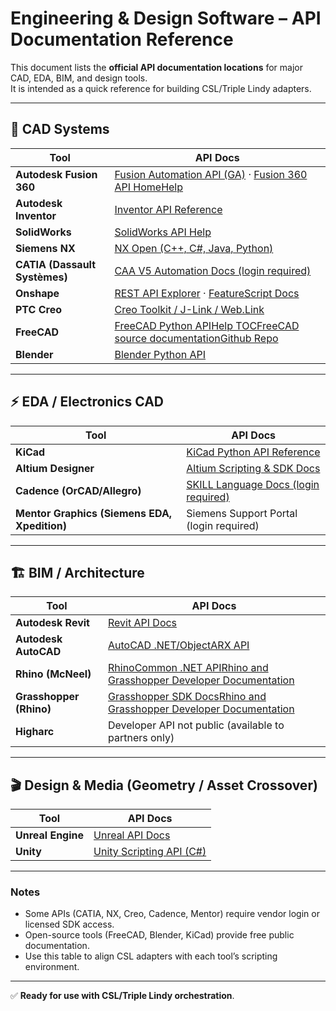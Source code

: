 # Engineering & Design Software – API Documentation Reference

This document lists the **official API documentation locations** for major CAD, EDA, BIM, and design tools.  
It is intended as a quick reference for building CSL/Triple Lindy adapters.

---

## 🧩 CAD Systems

| Tool                          | API Docs                                                     |
|-------------------------------|--------------------------------------------------------------|
| **Autodesk Fusion 360**       | [Fusion Automation API \(GA\)](https://aps.autodesk.com/developer/overview/design-automation-api) · [Fusion 360 API Home](https://aps.autodesk.com/developer/overview/autodesk-fusion-api?check_logged_in=1)[Help](https://help.autodesk.com/view/fusion360/ENU/?guid=GUID-A92A4B10-3781-4925-94C6-47DA85A4F65A) |
| **Autodesk Inventor**         | [Inventor API Reference](https://aps.autodesk.com/developer/overview/inventor) |
| **SolidWorks**                | [SolidWorks API Help](https://help.solidworks.com/2025/english/api/sldworksapiprogguide/Welcome.htm) |
| **Siemens NX**                | [NX Open (C++, C#, Java, Python)](https://docs.plm.automation.siemens.com/data_services/resources/nx/) |
| **CATIA (Dassault Systèmes)** | [CAA V5 Automation Docs (login required)](https://dsxclient.3ds.com) |
| **Onshape**                   | [REST API Explorer](https://cad.onshape.com/glassworks/explorer) · [FeatureScript Docs](https://cad.onshape.com/FsDoc/) |
| **PTC Creo**                  | [Creo Toolkit / J-Link / Web.Link](https://support.ptc.com/help/creo/) |
| **FreeCAD**                   | [FreeCAD Python API](https://wiki.freecad.org/Api)[Help TOC](https://wiki.freecad.org/Online_Help_Toc)[FreeCAD source documentation](https://freecad.github.io/SourceDoc/index.html)[Github Repo](https://github.com/FreeCAD/FreeCAD) |
| **Blender**                   | [Blender Python API](https://docs.blender.org/api/current/)  |

---

## ⚡ EDA / Electronics CAD

| Tool                                         | API Docs                                                     |
|----------------------------------------------|--------------------------------------------------------------|
| **KiCad**                                    | [KiCad Python API Reference](https://klc.kicad.org)          |
| **Altium Designer**                          | [Altium Scripting & SDK Docs](https://www.altium.com/documentation/altium-365/requirements-systems-portal/rest-python-api-documentation) |
| **Cadence (OrCAD/Allegro)**                  | [SKILL Language Docs \(login required\)](https://support.cadence.com/apex/Coveo_CommunitySearch#q=python%2520api&t=AllContent&searchboxDropdown=1&firstQueryCause=omniboxFromLink&firstQueryMeta=%7B%2522expression%2522:%2522python%2520api%2522%2520,%2520%2522advancedExpression%2522:%2522%2522%2520,%2520%2522JSUIVersion%2522:%25222.10095.2%253B2.10095.2%2522%2520,%2520%2522accountName%2522:%2522Massachusetts%2520Institute%2520of%2520Tech%2522%2520,%2520%2522accountId%2522:%2522001d000000HqdJRAAZ%2522%7D) |
| **Mentor Graphics (Siemens EDA, Xpedition)** | Siemens Support Portal (login required)                      |

---

## 🏗️ BIM / Architecture

| Tool                    | API Docs                                                     |
|-------------------------|--------------------------------------------------------------|
| **Autodesk Revit**      | [Revit API Docs](https://help.autodesk.com/view/RVT/ENU/?guid=GUID-API-Home) |
| **Autodesk AutoCAD**    | [AutoCAD .NET/ObjectARX API](https://help.autodesk.com/view/ACD/ENU/?guid=GUID-API-Home) |
| **Rhino (McNeel)**      | [RhinoCommon .NET API](https://developer.rhino3d.com/api/RhinoCommon/)[Rhino and Grasshopper Developer Documentation](https://developer.rhino3d.com/) |
| **Grasshopper (Rhino)** | [Grasshopper SDK Docs](https://developer.rhino3d.com/api/grasshopper/)[Rhino and Grasshopper Developer Documentation](https://developer.rhino3d.com/) |
| **Higharc**             | Developer API not public (available to partners only)        |

---

## 🎬 Design & Media (Geometry / Asset Crossover)

| Tool | API Docs |
|------|----------|
| **Unreal Engine** | [Unreal API Docs](https://docs.unrealengine.com/) |
| **Unity** | [Unity Scripting API (C#)](https://docs.unity3d.com/ScriptReference/) |

---

### Notes

- Some APIs (CATIA, NX, Creo, Cadence, Mentor) require vendor login or licensed SDK access.  
- Open-source tools (FreeCAD, Blender, KiCad) provide free public documentation.  
- Use this table to align CSL adapters with each tool’s scripting environment.

---

✅ **Ready for use with CSL/Triple Lindy orchestration**.  

